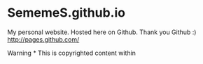 SememeS.github.io
=================

My personal website. Hosted here on Github. Thank you Github :)
http://pages.github.com/

Warning * This is copyrighted content within
 
